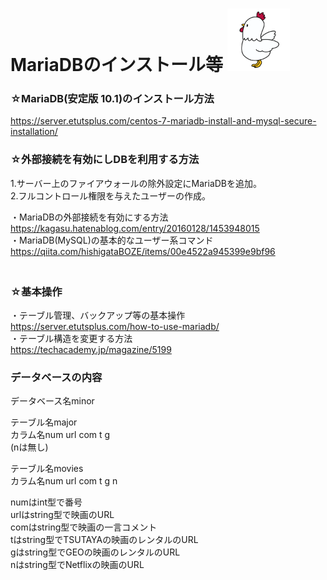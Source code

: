 # MariaDBのインストール等 <img src="illustrain09-tori7.png" width="100">  

### ☆MariaDB(安定版 10.1)のインストール方法 
https://server.etutsplus.com/centos-7-mariadb-install-and-mysql-secure-installation/

### ☆外部接続を有効にしDBを利用する方法
1.サーバー上のファイアウォールの除外設定にMariaDBを追加。<br>
2.フルコントロール権限を与えたユーザーの作成。<br>

・MariaDBの外部接続を有効にする方法<br>
https://kagasu.hatenablog.com/entry/20160128/1453948015<br>
・MariaDB(MySQL)の基本的なユーザー系コマンド<br>
https://qiita.com/hishigataBOZE/items/00e4522a945399e9bf96<br>　　

### ☆基本操作
・テーブル管理、バックアップ等の基本操作<br>
https://server.etutsplus.com/how-to-use-mariadb/<br>
・テーブル構造を変更する方法<br>
https://techacademy.jp/magazine/5199<br>  
  
### データベースの内容  
データベース名minor  
  
テーブル名major  
カラム名num url com t g  
(nは無し)

テーブル名movies  
カラム名num url com t g n  
  
numはint型で番号  
urlはstring型で映画のURL  
comはstring型で映画の一言コメント  
tはstring型でTSUTAYAの映画のレンタルのURL  
gはstring型でGEOの映画のレンタルのURL  
nはstring型でNetflixの映画のURL  
